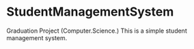 # StudentManagementSystem
Graduation Project (Computer.Science.)
This is a simple student management system.
